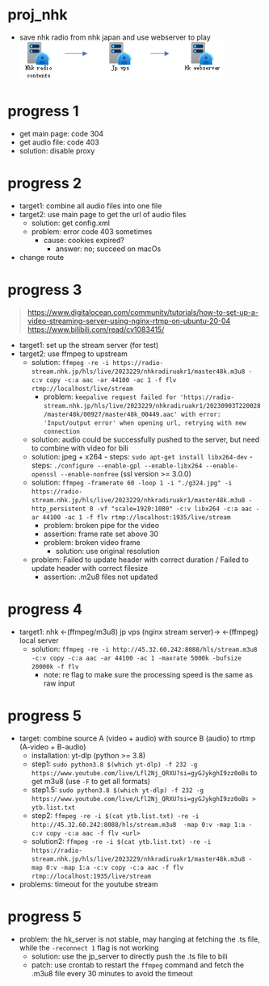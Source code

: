 # proj_nhk
- save nhk radio from nhk japan and use webserver to play
![image](nhk.png)

# progress 1
- get main page: code 304
- get audio file: code 403
- solution: disable proxy

# progress 2
- target1: combine all audio files into one file
- target2: use main page to get the url of audio files
    - solution: get config.xml
    - problem: error code 403 sometimes
        - cause: cookies expired?
            - answer: no; succeed on macOs
- change route

# progress 3
> https://www.digitalocean.com/community/tutorials/how-to-set-up-a-video-streaming-server-using-nginx-rtmp-on-ubuntu-20-04 \
https://www.bilibili.com/read/cv1083415/

- target1: set up the stream server (for test)
- target2: use ffmpeg to upstream
    - solution: `ffmpeg -re -i https://radio-stream.nhk.jp/hls/live/2023229/nhkradiruakr1/master48k.m3u8 -c:v copy -c:a aac -ar 44100 -ac 1 -f flv rtmp://localhost/live/stream`
        - problem: `keepalive request failed for 'https://radio-stream.nhk.jp/hls/live/2023229/nhkradiruakr1/20230903T220028/master48k/00927/master48k_00449.aac' with error: 'Input/output error' when opening url, retrying with new connection`
    - solution: audio could be successfully pushed to the server, but need to combine with video for bili
    - solution: jpeg + x264
          - steps: `sudo apt-get install libx264-dev`
          - steps: `./configure --enable-gpl --enable-libx264 --enable-openssl --enable-nonfree` (ssl version >= 3.0.0)
    - solution: `ffmpeg -framerate 60 -loop 1 -i "./g324.jpg" -i https://radio-stream.nhk.jp/hls/live/2023229/nhkradiruakr1/master48k.m3u8 -http_persistent 0 -vf "scale=1920:1080" -c:v libx264 -c:a aac -ar 44100 -ac 1 -f flv rtmp://localhost:1935/live/stream`
        - problem: broken pipe for the video
        - assertion: frame rate set above 30
        - problem: broken video frame
            - solution: use original resolution
    - problem: Failed to update header with correct duration / Failed to update header with correct filesize
        - assertion: .m2u8 files not updated

# progress 4
- target1: nhk <-(ffmpeg/m3u8) jp vps (nginx stream server)-> <-(ffmpeg) local server
    - solution: `ffmpeg -re -i http://45.32.60.242:8088/hls/stream.m3u8 -c:v copy -c:a aac -ar 44100 -ac 1 -maxrate 5000k -bufsize 20000k -f flv`
        - note: re flag to make sure the processing speed is the same as raw input

# progress 5
- target: combine source A (video + audio) with source B (audio) to rtmp (A-video + B-audio)
    - installation: yt-dlp (python >= 3.8)
    - step1: `sudo python3.8 $(which yt-dlp) -f 232 -g https://www.youtube.com/live/Lfl2Nj_QRXU?si=gyGJykghI9zz0oBs` to get m3u8 (use `-F` to get all formats)
    - step1.5: `sudo python3.8 $(which yt-dlp) -f 232 -g https://www.youtube.com/live/Lfl2Nj_QRXU?si=gyGJykghI9zz0oBs > ytb.list.txt`
    - step2: `ffmpeg -re -i $(cat ytb.list.txt) -re -i http://45.32.60.242:8088/hls/stream.m3u8  -map 0:v -map 1:a -c:v copy -c:a aac -f flv <url>`
    - solution2: `ffmpeg -re -i $(cat ytb.list.txt) -re -i https://radio-stream.nhk.jp/hls/live/2023229/nhkradiruakr1/master48k.m3u8 -map 0:v -map 1:a -c:v copy -c:a aac -f flv rtmp://localhost:1935/live/stream`
- problems: timeout for the youtube stream

# progress 5
- problem: the hk_server is not stable, may hanging at fetching the .ts file, while the `-reconnect 1` flag is not working
    - solution: use the jp_server to directly push the .ts file to bili
    - patch: use crontab to restart the `ffmpeg` command and fetch the .m3u8 file every 30 minutes to avoid the timeout